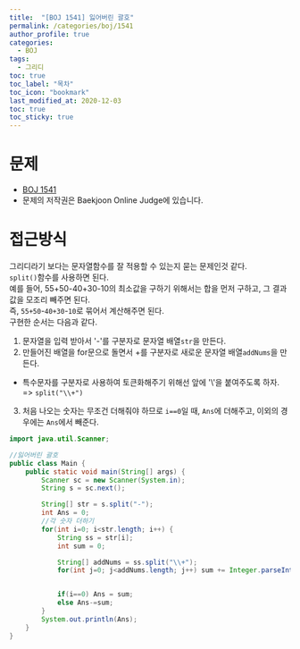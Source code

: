 ```yaml
---
title:  "[BOJ 1541] 잃어버린 괄호"
permalink: /categories/boj/1541
author_profile: true
categories:
  - BOJ
tags:
  - 그리디
toc: true
toc_label: "목차"
toc_icon: "bookmark"
last_modified_at: 2020-12-03
toc: true
toc_sticky: true
---
```


# 문제  

- [BOJ 1541](https://www.acmicpc.net/problem/1541)
- 문제의 저작권은 Baekjoon Online Judge에 있습니다.

# 접근방식  
그리디라기 보다는 문자열함수를 잘 적용할 수 있는지 묻는 문제인것 같다.  
`split()`함수를 사용하면 된다.  
예를 들어, 55+50-40+30-10의 최소값을 구하기 위해서는 합을 먼저 구하고, 그 결과값을 모조리 빼주면 된다.  
즉, `55+50`-`40+30`-`10`로 묶어서 계산해주면 된다.  
구현한 순서는 다음과 같다.

1. 문자열을 입력 받아서 '-'를 구분자로 문자열 배열`str`을 만든다.
2. 만들어진 배열을 for문으로 돌면서 +를 구분자로 새로운 문자열 배열`addNums`을 만든다.

- 특수문자를 구분자로 사용하여 토큰화해주기 위해선 앞에 '\\'을 붙여주도록 하자.  
  => `split("\\+")`

3. 처음 나오는 숫자는 무조건 더해줘야 하므로 `i==0`일 때, `Ans`에 더해주고, 이외의 경우에는 `Ans`에서 빼준다.

```java
import java.util.Scanner;

//잃어버린 괄호
public class Main {
	public static void main(String[] args) {
		Scanner sc = new Scanner(System.in);
		String s = sc.next();

		String[] str = s.split("-");
		int Ans = 0;
		//각 숫자 더하기
		for(int i=0; i<str.length; i++) {
			String ss = str[i];
			int sum = 0;

			String[] addNums = ss.split("\\+");
			for(int j=0; j<addNums.length; j++) sum += Integer.parseInt(addNums[j]);


			if(i==0) Ans = sum;
			else Ans-=sum;
		}
		System.out.println(Ans);
	}
}
```
